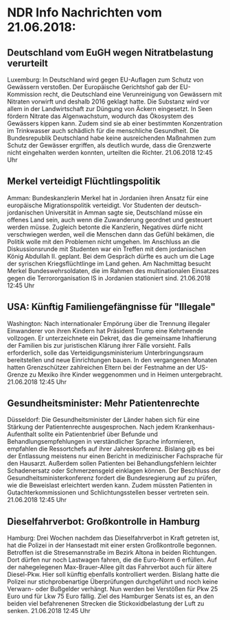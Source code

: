 # NDR Info Nachrichten vom 21.06.2018:


## Deutschland vom EuGH wegen Nitratbelastung verurteilt
Luxemburg: In Deutschland wird gegen EU-Auflagen zum Schutz von Gewässern verstoßen. Der Europäische Gerichtshof gab der EU-Kommission recht, die Deutschland eine Verunreinigung von Gewässern mit Nitraten vorwirft und deshalb 2016 geklagt hatte. Die Substanz wird vor allem in der Landwirtschaft zur Düngung von Äckern eingesetzt. In Seen fördern Nitrate das Algenwachstum, wodurch das Ökosystem des Gewässers kippen kann. Zudem sind sie ab einer bestimmten Konzentration im Trinkwasser auch schädlich für die menschliche Gesundheit. Die Bundesrepublik Deutschland habe keine ausreichenden Maßnahmen zum Schutz der Gewässer ergriffen, als deutlich wurde, dass die Grenzwerte nicht eingehalten werden konnten, urteilten die Richter. 21.06.2018 12:45 Uhr 

## Merkel verteidigt Flüchtlingspolitik
Amman: Bundeskanzlerin Merkel hat in Jordanien ihren Ansatz für eine europäische Migrationspolitik verteidigt. Vor Studenten der deutsch-jordanischen Universität in Amman sagte sie, Deutschland müsse ein offenes Land sein, auch wenn die Zuwanderung geordnet und gesteuert werden müsse. Zugleich betonte die Kanzlerin, Negatives dürfe nicht verschwiegen werden, weil die Menschen dann das Gefühl bekämen, die Politik wolle mit den Problemen nicht umgehen. Im Anschluss an die Diskussionsrunde mit Studenten war ein Treffen mit dem jordanischen König Abdullah II. geplant. Bei dem Gespräch dürfte es auch um die Lage der syrischen Kriegsflüchtlinge im Land gehen. Am Nachmittag besucht Merkel Bundeswehrsoldaten, die im Rahmen des multinationalen Einsatzes gegen die Terrororganisation IS in Jordanien stationiert sind. 21.06.2018 12:45 Uhr 

## USA: Künftig Familiengefängnisse für "Illegale"
Washington: Nach internationaler Empörung über die Trennung illegaler Einwanderer von ihren Kindern hat Präsident Trump eine Kehrtwende vollzogen. Er unterzeichnete ein Dekret, das die gemeinsame Inhaftierung der Familien bis zur juristischen Klärung ihrer Fälle vorsieht. Falls erforderlich, solle das Verteidigungsministerium Unterbringungsraum bereitstellen und neue Einrichtungen bauen. In den vergangenen Monaten hatten Grenzschützer zahlreichen Eltern bei der Festnahme an der US-Grenze zu Mexiko ihre Kinder weggenommen und in Heimen untergebracht. 21.06.2018 12:45 Uhr 

## Gesundheitsminister: Mehr Patientenrechte
Düsseldorf: Die Gesundheitsminister der Länder haben sich für eine Stärkung der Patientenrechte ausgesprochen. Nach jedem Krankenhaus-Aufenthalt sollte ein Patientenbrief über Befunde und Behandlungsempfehlungen in verständlicher Sprache informieren, empfahlen die Ressortchefs auf ihrer Jahreskonferenz. Bislang gib es bei der Entlassung meistens nur einen Bericht in medizinischer Fachsprache für den Hausarzt. Außerdem sollen Patienten bei Behandlungsfehlern leichter Schadenersatz oder Schmerzensgeld einklagen können. Der Beschluss der Gesundheitsministerkonferenz fordert die Bundesregierung auf zu prüfen, wie die Beweislast erleichtert werden kann. Zudem müssten Patienten in Gutachterkommissionen und Schlichtungsstellen besser vertreten sein. 21.06.2018 12:45 Uhr 

## Dieselfahrverbot: Großkontrolle in Hamburg
Hamburg: Drei Wochen nachdem das Dieselfahrverbot in Kraft getreten ist, hat die Polizei in der Hansestadt mit einer ersten Großkontrolle begonnen. Betroffen ist die Stresemannstraße im Bezirk Altona in beiden Richtungen. Dort dürfen nur noch Lastwagen fahren, die die Euro-Norm 6 erfüllen. Auf der nahegelegenen Max-Brauer-Allee gilt das Fahrverbot auch für ältere Diesel-Pkw. Hier soll künftig ebenfalls kontrolliert werden. Bislang hatte die Polizei nur stichprobenartige Überprüfungen durchgeführt und noch keine Verwarn- oder Bußgelder verhängt. Nun werden bei Verstößen für Pkw 25 Euro und für Lkw 75 Euro fällig. Ziel des Hamburger Senats ist es, an den beiden viel befahrenenen Strecken die Stickoxidbelastung der Luft zu senken. 21.06.2018 12:45 Uhr 
